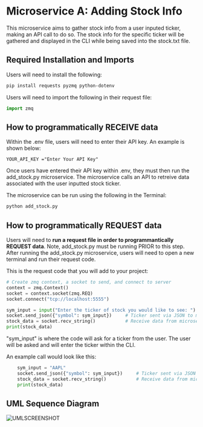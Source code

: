 # Microservice A: Adding Stock Info
This microservice aims to gather stock info from a user inputed ticker, making an API call to do so. The stock info for the specific ticker will be gathered
and displayed in the CLI while being saved into the stock.txt file.

## Required Installation and Imports

Users will need to install the following:

```bash
pip install requests pyzmq python-dotenv
```

Users will need to import the following in their request file:

```python
import zmq
```

## How to programmatically RECEIVE data

Within the .env file, users will need to enter their API key. An example is shown below:

```.env
YOUR_API_KEY ="Enter Your API Key"
```

Once users have entered their API key within .env, they must then run the add_stock.py microservice. The microservice calls an API to retreive data associated with the user inputted stock ticker.

The microservice can be run using the following in the Terminal:
```bash
python add_stock.py
```

## How to programmatically REQUEST data

Users will need to **run a request file in order to programmantically REQUEST data**. Note, add_stock.py must be running PRIOR to this step. After running the add_stock.py microservice, users will need to open a new terminal and run their request code.

This is the request code that you will add to your project:

```python
# Create zmq context, a socket to send, and connect to server
context = zmq.Context()
socket = context.socket(zmq.REQ)
socket.connect("tcp://localhost:5555")

sym_input = input("Enter the ticker of stock you would like to see: ")                    
socket.send_json({"symbol": sym_input})     # Ticker sent via JSON to microservice
stock_data = socket.recv_string()           # Receive data from microservice
print(stock_data)
```
"sym_input" is where the code will ask for a ticker from the user. The user will be asked and will enter the ticker within the CLI.

An example call would look like this:

```python
    sym_input = "AAPL"                  
    socket.send_json({"symbol": sym_input})     # Ticker sent via JSON to microservice
    stock_data = socket.recv_string()           # Receive data from microservice
    print(stock_data)
```

## UML Sequence Diagram 

![UMLSCREENSHOT](https://github.com/user-attachments/assets/c63edd2c-2c98-4cf2-9139-83d40292ce13)

